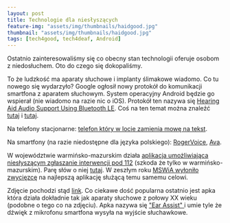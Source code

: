 ```yaml
---
layout: post
title: Technologie dla niesłyszących
feature-img: "assets/img/thumbnails/haidgood.jpg"
thumbnail: "assets/img/thumbnails/haidgood.jpg"
tags: [tech4good, tech4deaf, Android]
---
```

Ostatnio zainteresowaliśmy się co obecny stan technologii oferuje osobom z niedosłuchem. Oto do czego się dokopaliśmy.

To że ludzkość ma aparaty słuchowe i implanty ślimakowe wiadomo. Co tu nowego się wydarzyło? Google ogłosił nowy protokół do komunikacji smartfona z aparatem słuchowym. System operacyjny Android będzie go wspierał (nie wiadomo na razie nic o iOS). Protokół ten nazywa się [Hearing Aid Audio Support Using Bluetooth LE](https://source.android.com/devices/bluetooth/asha). Coś na ten temat można znaleźć [tutaj](https://www.hearingaidknow.com/made-for-android-coming-next-year) i [tutaj](https://www.theverge.com/circuitbreaker/2018/8/16/17701902/google-native-hearing-aid-support-android-gn-hearing).

Na telefony stacjonarne: [telefon który w locie zamienia mowę na tekst](https://www.captel.com/).

Na smartfony (na razie niedostępne dla języka polskiego): [RogerVoice](https://rogervoice.com/en/), [Ava](https://www.ava.me/).

W województwie warmińsko-mazurskim działa [aplikacja umożliwiająca niesłyszącym zgłaszanie interwencji pod 112](https://play.google.com/store/apps/details?id=pl.sprint.deafhelp&hl=pl) (szkoda że tylko w warmińsko-mazurskim). Parę słów o niej [tutaj](https://www.facebook.com/TVP3Olsztyn/videos/1059346107528628/). W zeszłym roku [MSWiA wyłoniło zwycięzcę](https://www.mswia.gov.pl/pl/aktualnosci/15742,Konkurs-na-aplikacje-mobilna-do-wysylania-zgloszen-alarmowych.html) na najlepszą aplikację służącą temu samemu celowi.

Zdjęcie pochodzi stąd [link](https://www.flickr.com/photos/51764518@N02/10841420004/in/photostream/). Co ciekawe dość popularna ostatnio jest apka która działa dokładnie tak jak aparaty słuchowe z połowy XX wieku (podobne o tego co na zdjęciu). Apka nazywa się ["Ear Assist" ](https://www.youtube.com/watch?v=vgO7nX90_aQ) i umie tyle że dźwięk z mikrofonu smartfona wysyła na wyjście słuchawkowe.
